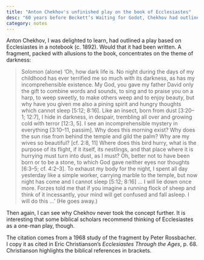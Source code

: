 ```yaml
---
title: "Anton Chekhov's unfinished play on the book of Ecclesiastes"
desc: "60 years before Beckett’s Waiting for Godot, Chekhov had outlined a play based on Ecclesiastes."
category: notes
---
```


Anton Chekhov, I was delighted to learn, had outlined a play based
on Ecclesiastes in a notebook (c. 1892). Would that it had been written.
A fragment, packed with allusions to the book, concentrates on the theme
of darkness:

> Solomon (alone) ‘Oh, how dark life is. No night during the days of my
> childhood has ever terrified me so much with its darkness, as has my
> incomprehensible existence. My God, you gave my father David only the
> gift to combine words and sounds, to sing and to praise you on a harp,
> to weep sweetly, to make others weep and to enjoy beauty, but why have
> you given me also a pining spirit and hungry thoughts which cannot sleep
> \[5:12; 8:16\]. Like an insect, born from dust \[3:20–1; 12:7\], I hide in
> darkness, in despair, trembling all over and growing cold with terror
> \[12:3, 5\]. I see an incomprehensible mystery in everything \[3:10–11,
> passim\]. Why does this morning exist? Why does the sun rise from behind
> the temple and gild the palm? Why are my wives so beautiful? \[cf. 2:8,
> 11\] Where does this bird hurry, what is the purpose of its flight, if it
> itself, its nestlings, and that place where it is hurrying must turn
> into dust, as I must? Oh, better not to have been born or to be a stone,
> to which God gave neither eyes nor thoughts \[6:3–5; cf. 4:2–3\]. To
> exhaust my body for the night, I spent all day yesterday like a simple
> worker, carrying marble to the temple, but now night has come and I
> cannot sleep \[5:12; 8:16\] … I will lie down once more. Forzes told me
> that if you imagine a running flock of sheep and think of it
> incessantly, your mind will get confused and fall asleep. I will do this
> …’ (He goes away.)

Then again, I can see why Chekhov never took the concept further. It is
interesting that some biblical scholars recommend thinking of
Ecclesiastes as a one-man play, though.



The citation comes from a 1968 study of the fragment by Peter
Rossbacher. I copy it as cited in Eric Christianson’s *Ecclesiastes Through the Ages*,
p. 68. Christianson highlights the biblical references in brackets.